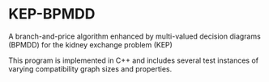 # KEP-BPMDD
A branch-and-price algorithm enhanced by multi-valued decision diagrams (BPMDD) for the kidney exchange problem (KEP)

This program is implemented in C++ and includes several test instances of varying compatibility graph sizes and properties.
